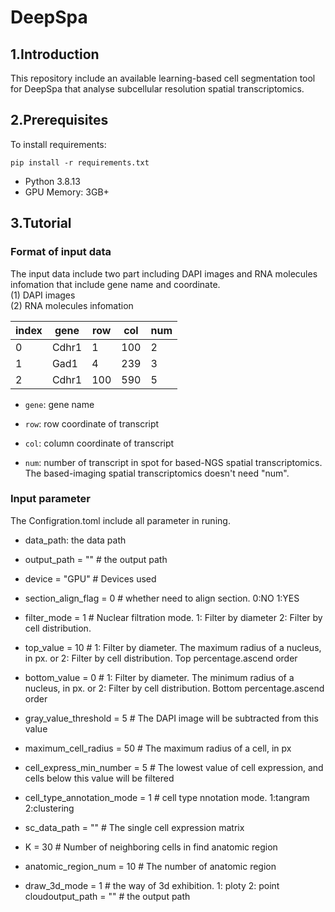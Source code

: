 # DeepSpa
## 1.Introduction
This repository include an available learning-based cell segmentation tool for DeepSpa that analyse subcellular resolution spatial transcriptomics.
## 2.Prerequisites
To install requirements:  
```
pip install -r requirements.txt
```  
- Python 3.8.13  
- GPU Memory: 3GB+  
## 3.Tutorial
### Format of input data
The input data include two part including DAPI images and RNA molecules infomation that include gene name and coordinate.  
(1) DAPI images  
(2) RNA molecules infomation   
<div align="center">
  
| index | gene | row | col | num |
| ------- | ------- | ------- | ------- | ------- |
| 0 | Cdhr1 | 1 | 100 | 2 |
| 1 | Gad1 | 4 | 239 | 3 |
| 2 | Cdhr1 | 100 | 590 | 5 |

</div>

- `gene`: gene name
  
- `row`: row coordinate of transcript
  
- `col`: column coordinate of transcript
  
- `num`: number of transcript in spot for based-NGS spatial transcriptomics. The based-imaging spatial transcriptomics doesn't need "num".  

### Input parameter
The Configration.toml include all parameter in runing.
- data_path: the data path

- output_path = "" # the output path

- device = "GPU" # Devices used

- section_align_flag = 0 # whether need to align section. 0:NO 1:YES

- filter_mode = 1   # Nuclear filtration mode. 1: Filter by diameter 2: Filter by cell distribution.

- top_value = 10  # 1: Filter by diameter. The maximum radius of a nucleus, in px. or  2: Filter by cell distribution. Top percentage.ascend order

- bottom_value = 0  #  1: Filter by diameter. The minimum radius of a nucleus, in px. or 2: Filter by cell distribution. Bottom percentage.ascend order

- gray_value_threshold = 5  # The DAPI image will be subtracted from this value

- maximum_cell_radius = 50  # The maximum radius of a cell, in px

- cell_express_min_number = 5 # The lowest value of cell expression, and cells below this value will be filtered

- cell_type_annotation_mode = 1   # cell type nnotation mode. 1:tangram 2:clustering

- sc_data_path = ""   # The single cell expression matrix

- K = 30 # Number of neighboring cells in find anatomic region

- anatomic_region_num = 10 # The number of anatomic region

- draw_3d_mode = 1 # the way of 3d exhibition. 1: ploty 2: point cloudoutput_path = "" # the output path

